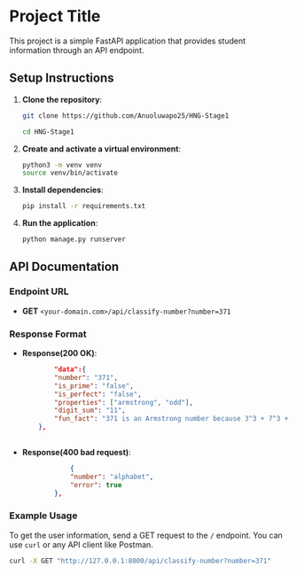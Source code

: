 # Project Title

This project is a simple FastAPI application that provides student information through an API endpoint.

## Setup Instructions

1. **Clone the repository**:
    ```sh
    git clone https://github.com/Anuoluwapo25/HNG-Stage1

    cd HNG-Stage1
    ```

2. **Create and activate a virtual environment**:
    ```sh
    python3 -m venv venv
    source venv/bin/activate
    ```

3. **Install dependencies**:
    ```sh
    pip install -r requirements.txt
    ```
    

4. **Run the application**:
    ```
    python manage.py runserver
    ```

## API Documentation

### Endpoint URL

- **GET** `<your-domain.com>/api/classify-number?number=371`

### Response Format

- **Response(200 OK)**:
    ```json
            "data":{
            "number": "371",
            "is_prime": "false",
            "is_perfect": "false",
            "properties": ["armstrong", "odd"],
            "digit_sum": "11", 
            "fun_fact": "371 is an Armstrong number because 3^3 + 7^3 + 1^3 = 371"
        },
        
    ```
- **Response(400 bad request)**:

    ```json
                {
                "number": "alphabet",
                "error": true
            },
    ```


### Example Usage

To get the user information, send a GET request to the `/` endpoint. You can use `curl` or any API client like Postman.

```sh
curl -X GET "http://127.0.0.1:8000/api/classify-number?number=371"
```